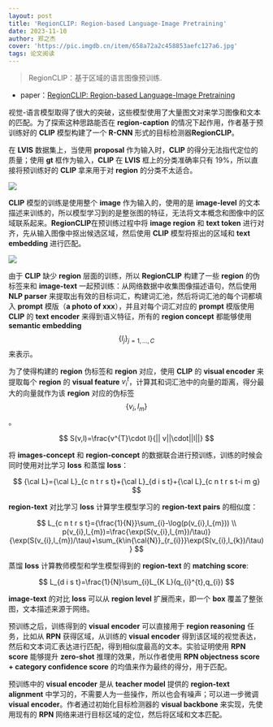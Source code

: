 ```yaml
---
layout: post
title: 'RegionCLIP: Region-based Language-Image Pretraining'
date: 2023-11-10
author: 郑之杰
cover: 'https://pic.imgdb.cn/item/658a72a2c458853aefc127a6.jpg'
tags: 论文阅读
---
```


> RegionCLIP：基于区域的语言图像预训练.

- paper：[RegionCLIP: Region-based Language-Image Pretraining](https://arxiv.org/abs/2112.09106)

视觉-语言模型取得了很大的突破，这些模型使用了大量图文对来学习图像和文本的匹配。为了探索这种思路能否在 **region-caption** 的情况下起作用，作者基于预训练好的 **CLIP** 模型构建了一个 **R-CNN** 形式的目标检测器**RegionCLIP**。

在 **LVIS** 数据集上，当使用 **proposal** 作为输入时，**CLIP** 的得分无法指代定位的质量；使用 **gt** 框作为输入，**CLIP** 在 **LVIS** 框上的分类准确率只有 $19\%$，所以直接将预训练好的 **CLIP** 拿来用于对 **region** 的分类不太适合。

![](https://pic.imgdb.cn/item/658a7980c458853aefda376b.jpg)

**CLIP** 模型的训练是使用整个 **image** 作为输入的，使用的是 **image-level** 的文本描述来训练的，所以模型学习到的是整张图的特征，无法将文本概念和图像中的区域联系起来。**RegionCLIP**在预训练过程中将 **image region** 和 **text token** 进行对齐，先从输入图像中抠出候选区域，然后使用 **CLIP** 模型将抠出的区域和 **text embedding** 进行匹配。

![](https://pic.imgdb.cn/item/658a7ae7c458853aefdff48d.jpg)

由于 **CLIP** 缺少 **region** 层面的训练，所以 **RegionCLIP** 构建了一些 **region** 的伪标签来和 **image-text** 一起预训练：从网络数据中收集图像描述语句，然后使用 **NLP parser** 来提取出有效的目标词汇，构建词汇池，然后将词汇池的每个词都填入 **prompt** 模版（**a photo of xxx**），并且对每个词汇对应的 **prompt** 模版使用 **CLIP** 的 **text encoder** 来得到语义特征，所有的 **region concept** 都能够使用 **semantic embedding**  $$\{l_j\}_{j=1,...,C}$$来表示。

为了使得构建的 **region** 伪标签和 **region** 对应，使用 **CLIP** 的 **visual encoder** 来提取每个 **region** 的 **visual feature**  $v_i^t$，计算其和词汇池中的向量的距离，得分最大的向量就作为该 **region** 对应的伪标签$$\{v_i, l_m\}$$。

$$
S(v,l)=\frac{v^{T}\cdot l}{|| v||\cdot||l||}
$$


将 **images-concept** 和 **region-concept** 的数据联合进行预训练，训练的时候会同时使用对比学习 **loss** 和蒸馏 **loss**：

$$
{\cal L}={\cal L}_{c n t r s t}+{\cal L}_{d i s t}+{\cal L}_{c n t r s t-i m g}
$$

**region-text** 对比学习 **loss** 计算学生模型学习的 **region-text pairs** 的相似度：

$$
L_{c n t r s t}={\frac{1}{N}}\sum_{i}-\log(p(v_{i},l_{m})) \\
p(v_{i},l_{m})=\frac{\exp(S(v_{i},l_{m})/\tau)}{\exp(S(v_{i},l_{m})/\tau)+\sum_{k\in{\cal{N}}_{r_{i}}}\exp(S(v_{i},l_{k})/\tau)}
$$

蒸馏 **loss** 计算教师模型和学生模型得到的 **region-text** 的 **matching score**:

$$
L_{d i s t}=\frac{1}{N}\sum_{i}L_{K L}(q_{i}^{t},q_{i})
$$

**image-text** 的对比 **loss** 可以从 **region level** 扩展而来，即一个 **box** 覆盖了整张图，文本描述来源于网络。

预训练之后，训练得到的 **visual encoder** 可以直接用于 **region reasoning** 任务，比如从 **RPN** 获得区域，从训练的 **visual encoder** 得到该区域的视觉表达，然后和文本词汇表达进行匹配，得到相似度最高的文本。实验证明使用 **RPN score** 能够提升 **zero-shot** 推理的效果，所以作者使用 **RPN objectness score + category confidence score** 的均值来作为最终的得分，用于匹配。

预训练中的 **visual encoder** 是从 **teacher model** 提供的 **region-text alignment** 中学习的，不需要人为一些操作，所以也会有噪声；可以进一步微调 **visual encoder**。作者通过初始化目标检测器的 **visual backbone** 来实现，先使用现有的 **RPN** 网络来进行目标区域的定位，然后将区域和文本匹配。

